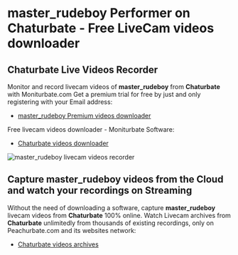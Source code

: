 # master_rudeboy Performer on Chaturbate - Free LiveCam videos downloader

## Chaturbate Live Videos Recorder

Monitor and record livecam videos of **master_rudeboy** from **Chaturbate** with Moniturbate.com
Get a premium trial for free by just and only registering with your Email address:
* [master_rudeboy Premium videos downloader](https://moniturbate.com/request-demo-licence-key.html)

Free livecam videos downloader - Moniturbate Software:
* [Chaturbate videos downloader](https://moniturbate.com/moniturbate-download-software.html)

![master_rudeboy livecam videos recorder](https://peachurnet.com/templates/moniturbate-software.png)


## Capture master_rudeboy videos from the Cloud and watch your recordings on Streaming

Without the need of downloading a software, capture **master_rudeboy** livecam videos from **Chaturbate** 100% online.
Watch Livecam archives from **Chaturbate** unlimitedly from thousands of existing recordings, only on Peachurbate.com and its websites network:
* [Chaturbate videos archives](https://peachurnet.com/)
